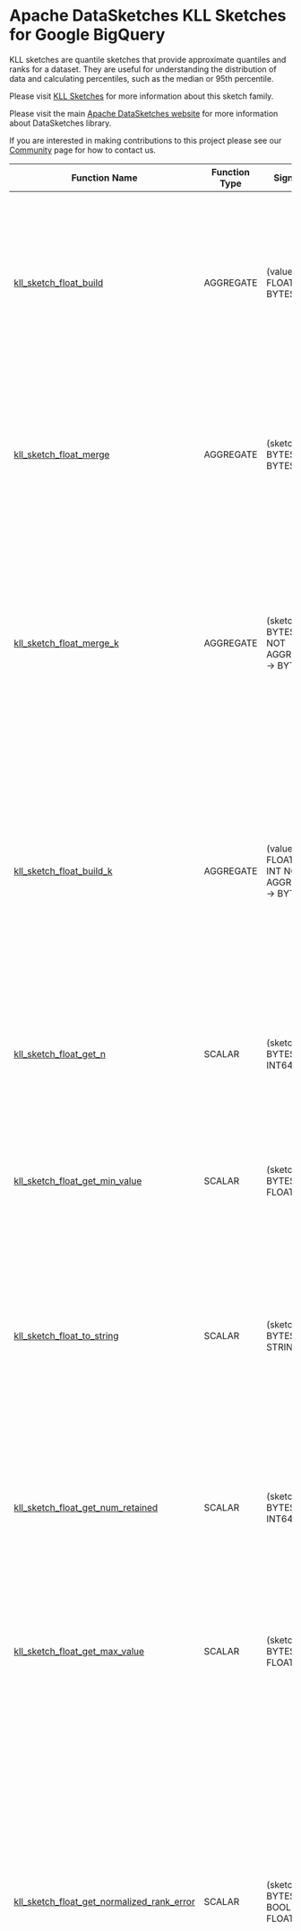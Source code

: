 <!--
    Licensed to the Apache Software Foundation (ASF) under one
    or more contributor license agreements.  See the NOTICE file
    distributed with this work for additional information
    regarding copyright ownership.  The ASF licenses this file
    to you under the Apache License, Version 2.0 (the
    "License"); you may not use this file except in compliance
    with the License.  You may obtain a copy of the License at

      http://www.apache.org/licenses/LICENSE-2.0

    Unless required by applicable law or agreed to in writing,
    software distributed under the License is distributed on an
    "AS IS" BASIS, WITHOUT WARRANTIES OR CONDITIONS OF ANY
    KIND, either express or implied.  See the License for the
    specific language governing permissions and limitations
    under the License.
-->

# Apache DataSketches KLL Sketches for Google BigQuery

KLL sketches are quantile sketches that provide approximate quantiles
and ranks for a dataset. They are useful for understanding the distribution of
data and calculating percentiles, such as the median or 95th percentile.

Please visit 
[KLL Sketches](https://datasketches.apache.org/docs/KLL/KLLSketch.html) 
for more information about this sketch family.

Please visit the main 
[Apache DataSketches website](https://datasketches.apache.org) 
for more information about DataSketches library.

If you are interested in making contributions to this project please see our 
[Community](https://datasketches.apache.org/docs/Community/) 
page for how to contact us.

| Function Name | Function Type | Signature | Description |
|---|---|---|---|
| [kll_sketch_float_build](../kll/sqlx/kll_sketch_float_build.sqlx) | AGGREGATE | (value FLOAT64) -> BYTES | Creates a sketch that represents the distribution of the given column.\<br\>\<br\>Param value: the column of FLOAT64 values.\<br\>Defaults: k = 200.\<br\>Returns: a KLL Sketch, as bytes. |
| [kll_sketch_float_merge](../kll/sqlx/kll_sketch_float_merge.sqlx) | AGGREGATE | (sketch BYTES) -> BYTES | Merges sketches from the given column.\<br\>\<br\>Param sketch: the column of values.\<br\>Defaluts: k = 200.\<br\>Returns: a serialized KLL sketch as BYTES. |
| [kll_sketch_float_merge_k](../kll/sqlx/kll_sketch_float_merge_k.sqlx) | AGGREGATE | (sketch BYTES, k INT NOT AGGREGATE) -> BYTES | Merges sketches from the given column.\<br\>\<br\>Param sketch: the column of values.\<br\>Param k: the sketch accuracy/size parameter as an integer in the range \[8, 65535\].\<br\>Returns: a serialized KLL sketch as BYTES. |
| [kll_sketch_float_build_k](../kll/sqlx/kll_sketch_float_build_k.sqlx) | AGGREGATE | (value FLOAT64, k INT NOT AGGREGATE) -> BYTES | Creates a sketch that represents the distribution of the given column.\<br\>\<br\>Param value: the column of FLOAT64 values.\<br\>Param k: the sketch accuracy/size parameter as an INT in the range \[8, 65535\].\<br\>Returns: a KLL Sketch, as bytes. |
| [kll_sketch_float_get_n](../kll/sqlx/kll_sketch_float_get_n.sqlx) | SCALAR | (sketch BYTES) -> INT64 | Returns the length of the input stream.\<br\>\<br\>Param sketch: the given sketch as BYTES.\<br\>Returns: stream length as INT64 |
| [kll_sketch_float_get_min_value](../kll/sqlx/kll_sketch_float_get_min_value.sqlx) | SCALAR | (sketch BYTES) -> FLOAT64 | Returns the minimum value of the input stream.\<br\>\<br\>Param sketch: the given sketch as BYTES.\<br\>Returns: min value as FLOAT64 |
| [kll_sketch_float_to_string](../kll/sqlx/kll_sketch_float_to_string.sqlx) | SCALAR | (sketch BYTES) -> STRING | Returns a summary string that represents the state of the given sketch.\<br\>\<br\>Param sketch: the given sketch as sketch encoded bytes.\<br\>Returns: a string that represents the state of the given sketch. |
| [kll_sketch_float_get_num_retained](../kll/sqlx/kll_sketch_float_get_num_retained.sqlx) | SCALAR | (sketch BYTES) -> INT64 | Returns the number of retained items \(samples\) in the sketch.\<br\>\<br\>Param sketch: the given sketch as BYTES.\<br\>Returns: number of retained items as INT64 |
| [kll_sketch_float_get_max_value](../kll/sqlx/kll_sketch_float_get_max_value.sqlx) | SCALAR | (sketch BYTES) -> FLOAT64 | Returns the maximum value of the input stream.\<br\>\<br\>Param sketch: the given sketch as BYTES.\<br\>Returns: max value as FLOAT64 |
| [kll_sketch_float_get_normalized_rank_error](../kll/sqlx/kll_sketch_float_get_normalized_rank_error.sqlx) | SCALAR | (sketch BYTES, pmf BOOL) -> FLOAT64 | Returns the approximate rank error of the given sketch normalized as a fraction between zero and one.\<br\>Param sketch: the given sketch as BYTES.\<br\>Param pmf: if true, returns the "double\-sided" normalized rank error for the get\_PMF\(\) function.\<br\>Otherwise, it is the "single\-sided" normalized rank error for all the other queries.\<br\>Returns: normalized rank error as FLOAT64 |
| [kll_sketch_float_get_rank](../kll/sqlx/kll_sketch_float_get_rank.sqlx) | SCALAR | (sketch BYTES, value FLOAT64, inclusive BOOL) -> FLOAT64 | Returns an approximation to the normalized rank, on the interval \[0.0, 1.0\], of the given value.\<br\>\<br\>Param sketch: the given sketch in serialized form.\<br\>Param value: value to be ranked.\<br\>Param inclusive: if true the weight of the given value is included into the rank.\<br\>Returns: an approximate rank of the given value. |
| [kll_sketch_float_get_pmf](../kll/sqlx/kll_sketch_float_get_pmf.sqlx) | SCALAR | (sketch BYTES, split_points ARRAY<FLOAT64>, inclusive BOOL) -> ARRAY<FLOAT64> | Returns an approximation to the Probability Mass Function \(PMF\)\<br\>of the input stream as an array of probability masses defined by the given split\_points.\<br\>\<br\>Param sketch: the given sketch as BYTES.\<br\>\<br\>Param split\_points: an array of M unique, monotonically increasing values \<br\>  \(of the same type as the input values\)\<br\>  that divide the input value domain into M\+1 non\-overlapping intervals.\<br\>  \<br\>  Each interval except for the end intervals starts with a split\-point and ends with the next split\-point in sequence.\<br\>\<br\>  The first interval starts below the minimum value of the stream \(corresponding to a zero rank or zero probability\), \<br\>  and ends with the first split\-point\<br\>\<br\>  The last \(m\+1\)th interval starts with the last split\-point \<br\>  and ends above the maximum value of the stream \(corresponding to a rank or probability of 1.0\).\<br\>\<br\>Param inclusive: if true and the upper boundary of an interval equals a value retained by the sketch, the interval will include that value. \<br\>  If the lower boundary of an interval equals a value retained by the sketch, the interval will exclude that value.\<br\>\<br\>  If false and the upper boundary of an interval equals a value retained by the sketch, the interval will exclude that value. \<br\>  If the lower boundary of an interval equals a value retained by the sketch, the interval will include that value.\<br\>\<br\>Returns: the PMF as a FLOAT64 array of M\+1 probability masses on the interval \[0.0, 1.0\].\<br\>  The sum of the probability masses of all \(m\+1\) intervals is 1.0. |
| [kll_sketch_float_kolmogorov_smirnov](../kll/sqlx/kll_sketch_float_kolmogorov_smirnov.sqlx) | SCALAR | (sketchA BYTES, sketchB BYTES, pvalue FLOAT64) -> BOOL | Performs the Kolmogorov\-Smirnov Test between two KLL sketches of type FLOAT64.\<br\>If the given sketches have insufficient data or if the sketch sizes are too small, this will return false.\<br\>\<br\>Param sketchA: sketch A in serialized form.\<br\>Param sketchB: sketch B in serialized form.\<br\>Param pvalue: Target p\-value. Typically 0.001 to 0.1, e.g. 0.05.\<br\>Returns: boolean indicating whether we can reject the null hypothesis \(that the sketches\<br\>  reflect the same underlying distribution\) using the provided p\-value. |
| [kll_sketch_float_get_cdf](../kll/sqlx/kll_sketch_float_get_cdf.sqlx) | SCALAR | (sketch BYTES, split_points ARRAY<FLOAT64>, inclusive BOOL) -> ARRAY<FLOAT64> | Returns an approximation to the Cumulative Distribution Function \(CDF\) \<br\>of the input stream as an array of cumulative probabilities defined by the given split\_points.\<br\>\<br\>Param sketch: the given sketch as BYTES.\<br\>\<br\>Param split\_points: an array of M unique, monotonically increasing values\<br\>  \(of the same type as the input values to the sketch\)\<br\>  that divide the input value domain into M\+1 overlapping intervals.\<br\>  \<br\>  The start of each interval is below the lowest input value retained by the sketch\<br\>  \(corresponding to a zero rank or zero probability\).\<br\>  \<br\>  The end of each interval is the associated split\-point except for the top interval\<br\>  where the end is the maximum input value of the stream.\<br\>\<br\>Param inclusive: if true and the upper boundary of an interval equals a value retained by the sketch, the interval will include that value. \<br\>  If the lower boundary of an interval equals a value retained by the sketch, the interval will exclude that value.\<br\>\<br\>  If false and the upper boundary of an interval equals a value retained by the sketch, the interval will exclude that value. \<br\>  If the lower boundary of an interval equals a value retained by the sketch, the interval will include that value.\<br\>\<br\>Returns: the CDF as a monotonically increasing FLOAT64 array of M\+1 cumulative probablities on the interval \[0.0, 1.0\].\<br\>  The top\-most probability of the returned array is always 1.0. |
| [kll_sketch_float_get_quantile](../kll/sqlx/kll_sketch_float_get_quantile.sqlx) | SCALAR | (sketch BYTES, rank FLOAT64, inclusive BOOL) -> FLOAT64 | Returns a value from the sketch that is the best approximation to a value from the original stream with the given rank.\<br\>\<br\>Param sketch: the given sketch in serialized form.\<br\>Param rank: rank of a value in the hypothetical sorted stream.\<br\>Param inclusive: if true, the given rank is considered inclusive \(includes weight of a value\)\<br\>Returns: an approximate quantile associated with the given rank. |

**Examples:**

```sql

create or replace table `$BQ_DATASET`.kll_sketch(sketch bytes);

# using default
insert into `$BQ_DATASET`.kll_sketch
(select `$BQ_DATASET`.kll_sketch_float_build(value) from unnest([1,2,3,4,5,6,7,8,9,10]) as value);

# using full signature
insert into `$BQ_DATASET`.kll_sketch
(select `$BQ_DATASET`.kll_sketch_float_build_k(value, 100) from unnest([11,12,13,14,15,16,17,18,19,20]) as value);

select `$BQ_DATASET`.kll_sketch_float_to_string(sketch) from `$BQ_DATASET`.kll_sketch;

# using default
select `$BQ_DATASET`.kll_sketch_float_to_string(`$BQ_DATASET`.kll_sketch_float_merge(sketch)) from `$BQ_DATASET`.kll_sketch;

# using full signature
select `$BQ_DATASET`.kll_sketch_float_to_string(`$BQ_DATASET`.kll_sketch_float_merge_k(sketch, 100)) from `$BQ_DATASET`.kll_sketch;

# expected 0.5
select `$BQ_DATASET`.kll_sketch_float_get_rank(`$BQ_DATASET`.kll_sketch_float_merge(sketch), 10, true) from `$BQ_DATASET`.kll_sketch;

# expected 10
select `$BQ_DATASET`.kll_sketch_float_get_quantile(`$BQ_DATASET`.kll_sketch_float_merge(sketch), 0.5, true) from `$BQ_DATASET`.kll_sketch;

# expected 20
select `$BQ_DATASET`.kll_sketch_float_get_n(`$BQ_DATASET`.kll_sketch_float_merge(sketch)) from `$BQ_DATASET`.kll_sketch;

# expected 0.5, 0.5
select `$BQ_DATASET`.kll_sketch_float_get_pmf(`$BQ_DATASET`.kll_sketch_float_merge(sketch), [10.0], true) from `$BQ_DATASET`.kll_sketch;

# expected 0.5, 1
select `$BQ_DATASET`.kll_sketch_float_get_cdf(`$BQ_DATASET`.kll_sketch_float_merge(sketch), [10.0], true) from `$BQ_DATASET`.kll_sketch;

# expected 1
select `$BQ_DATASET`.kll_sketch_float_get_min_value(`$BQ_DATASET`.kll_sketch_float_merge(sketch)) from `$BQ_DATASET`.kll_sketch;

# expected 20
select `$BQ_DATASET`.kll_sketch_float_get_max_value(`$BQ_DATASET`.kll_sketch_float_merge(sketch)) from `$BQ_DATASET`.kll_sketch;

drop table `$BQ_DATASET`.kll_sketch;

# expected about 1.3%
select `$BQ_DATASET`.kll_sketch_float_get_normalized_rank_error(`$BQ_DATASET`.kll_sketch_float_build(value), false) from unnest(generate_array(1, 10000)) as value;

select `$BQ_DATASET`.kll_sketch_float_get_num_retained(`$BQ_DATASET`.kll_sketch_float_build(value)) from unnest(generate_array(1, 10000)) as value;

# expected false
select `$BQ_DATASET`.kll_sketch_float_kolmogorov_smirnov(
  (select `$BQ_DATASET`.kll_sketch_float_build(value) from unnest([1,2,3,4,5,6,7,8,9,10]) as value),
  (select `$BQ_DATASET`.kll_sketch_float_build(value) from unnest([1,2,3,4,5,6,7,8,9,10]) as value),
  0.05
);

# expected true
select `$BQ_DATASET`.kll_sketch_float_kolmogorov_smirnov(
  (select `$BQ_DATASET`.kll_sketch_float_build(value) from unnest([1,2,3,4,5,6,7,8,9,10]) as value),
  (select `$BQ_DATASET`.kll_sketch_float_build(value) from unnest([11,12,13,14,15,16,17,18,19,20]) as value),
  0.05
);
```
